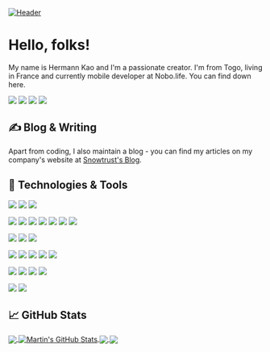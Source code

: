 <!-- More info, tips and tricks for making GitHub Profile README can be found in my article at https://towardsdatascience.com/build-a-stunning-readme-for-your-github-profile-9b80434fe5d7 -->

[![Header](https://raw.githubusercontent.com/itishermann/itishermann/master/assets/readme_header.png "Header")](https://itishermann.me/)

# Hello, folks! 

My name is Hermann Kao and I'm a passionate creator. I'm from Togo, living in France and currently mobile developer at Nobo.life. You can find down here.

[![](https://img.shields.io/badge/PSN-@itishermann-informational?style=flat&logo=playstation&logoColor=white&color=2bbc8a)](https://my.playstation.com/profile/ItIsHermann/)
![](https://img.shields.io/badge/Discord-@ItIsHermann_8771-informational?style=flat&logo=discord&logoColor=white&color=2bbc8a)
[![](https://img.shields.io/badge/Twitter-@itishermann-informational?style=flat&logo=twitter&logoColor=white&color=2bbc8a)](https://twitter.com/ItIsHermann/)
[![](https://img.shields.io/badge/linkedin-@itishermann-informational?style=flat&logo=linkedin&logoColor=white&color=2bbc8a)](https://www.linkedin.com/in/itishermann/)

## &#x270d; Blog & Writing

Apart from coding, I also maintain a blog - you can find my articles on my company's website at [Snowtrust's Blog](https://www.snowtrust.fr/blog).

## 🔧 Technologies & Tools
![](https://img.shields.io/badge/OS-Debian_Linux-informational?style=flat&logo=debian&logoColor=white&color=2bbc8a)
![](https://img.shields.io/badge/vscode-visualstudiocode?style=flat&logo=visual-studio-code&logoColor=white&color=2bbc8a&label=Editor)
![](https://img.shields.io/badge/Shell-Bash-informational?style=flat&logo=gnu-bash&logoColor=white&color=2bbc8a)

![](https://img.shields.io/badge/Code-Python-informational?style=flat&logo=python&logoColor=white&color=2bbc8a)
![](https://img.shields.io/badge/Code-Android-informational?style=flat&logo=Android&logoColor=white&color=2bbc8a)
![](https://img.shields.io/badge/Code-JavaScript-informational?style=flat&logo=javascript&logoColor=white&color=2bbc8a)
![](https://img.shields.io/badge/Code-React_Js_&_Native-informational?style=flat&logo=react&logologoColor=white&color=2bbc8a)
![](https://img.shields.io/badge/Code-php-informational?style=flat&logo=php&logoColor=white&color=2bbc8a)
![](https://img.shields.io/badge/Code-Node.js-informational?style=flat&logo=Node.js&logoColor=white&color=2bbc8a)
![](https://img.shields.io/badge/Code-C-informational?style=flat&logo=C&logoColor=white&color=2bbc8a)

![](https://img.shields.io/badge/Tools-MySQL-informational?style=flat&logo=mysql&logoColor=white&color=2bbc8a)
![](https://img.shields.io/badge/Tools-Firebase-informational?style=flat&logo=Firebase&logoColor=white&color=2bbc8a)
![](https://img.shields.io/badge/Tools-Firebase-informational?style=flat&logo=Firebase&logoColor=white&color=2bbc8a)

![](https://img.shields.io/badge/Tools-Docker-informational?style=flat&logo=docker&logoColor=white&color=2bbc8a)
![](https://img.shields.io/badge/Tools-Github_actions-informational?style=flat&logo=github-actions&logoColor=white&color=2bbc8a)
![](https://img.shields.io/badge/Tools-Gitlab_CI-informational?style=flat&logo=gitlab&logoColor=white&color=2bbc8a)
![](https://img.shields.io/badge/Tools-Cloudflare-informational?style=flat&logo=cloudflare&logoColor=white&color=2bbc8a)
![](https://img.shields.io/badge/Tools-Jenkins-informational?style=flat&logo=Jenkins&logoColor=white&color=2bbc8a)

![](https://img.shields.io/badge/Cloud-Heroku-informational?style=flat&logo=Heroku&logoColor=white&color=2bbc8a)
![](https://img.shields.io/badge/Cloud-Digital_Ocean-informational?style=flat&logo=DigitalOcean&logoColor=white&color=2bbc8a)
![](https://img.shields.io/badge/Cloud-OVH-informational?style=flat&logo=OVH&logoColor=white&color=2bbc8a)
![](https://img.shields.io/badge/Cloud-Netlify-informational?style=flat&logo=Netlify&logoColor=white&color=2bbc8a)

![](https://img.shields.io/badge/Design-Adobe_XD-informational?style=flat&logo=Adobe-XD&logoColor=white&color=2bbc8a)
![](https://img.shields.io/badge/Design-Adobe_photoshop-informational?style=flat&logo=Adobe-photoshop&logoColor=white&color=2bbc8a)


## &#x1f4c8; GitHub Stats

<a href="https://github.com/itishermann/itishermann">
  <img align="center" src="https://github-readme-stats.vercel.app/api/top-langs/?username=itishermann&hide=java,html&title_color=ffffff&text_color=c9cacc&icon_color=2bbc8a&bg_color=1d1f21" />
</a>
<a href="https://github.com/itishermann/itishermann">
  <img align="center" src="https://github-readme-stats.vercel.app/api?username=itishermann&show_icons=true&line_height=27&count_private=true&title_color=ffffff&text_color=c9cacc&icon_color=2bbc8a&bg_color=1d1f21" alt="Martin's GitHub Stats" />
</a>

<a href="https://github.com/itishermann/shes.link">
  <img align="center" src="https://github-readme-stats.vercel.app/api/pin/?username=itishermann&repo=shes.link&title_color=ffffff&text_color=c9cacc&icon_color=2bbc8a&bg_color=1d1f21" />
</a>


<a href="https://github.com/snowtrust/carend">
  <img align="center" src="https://github-readme-stats.vercel.app/api/pin/?username=snowtrust&repo=carend&title_color=ffffff&text_color=c9cacc&icon_color=2bbc8a&bg_color=1d1f21" />
</a>    

